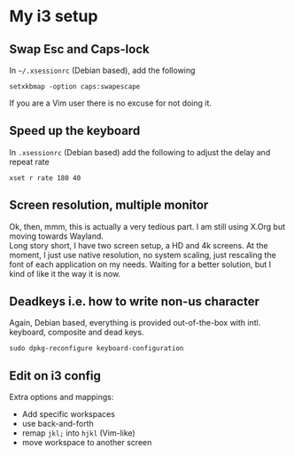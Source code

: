 # My i3 setup
## Swap Esc and Caps-lock
In ```~/.xsessionrc``` (Debian based), add the following
```
setxkbmap -option caps:swapescape
```
If you are a Vim user there is no excuse for not doing it.

## Speed up the keyboard
In ```.xsessionrc``` (Debian based) add the following to adjust the delay and repeat rate
```
xset r rate 180 40
```

## Screen resolution, multiple monitor
Ok, then, mmm, this is actually a very tedious part.
I am still using X.Org but moving towards Wayland.  
Long story short, I have two screen setup, a HD and 4k screens.
At the moment, I just use native resolution, no system scaling, just rescaling the font of each application on my needs.
Waiting for a better solution, but I kind of like it the way it is now.

## Deadkeys i.e. how to write non-us character
Again, Debian based, everything is provided out-of-the-box with intl. keyboard, composite and dead keys.
```
sudo dpkg-reconfigure keyboard-configuration
```

## Edit on i3 config
Extra options and mappings:
- Add specific workspaces
- use back-and-forth 
- remap ```jkl;``` into ```hjkl``` (Vim-like)
- move workspace to another screen
